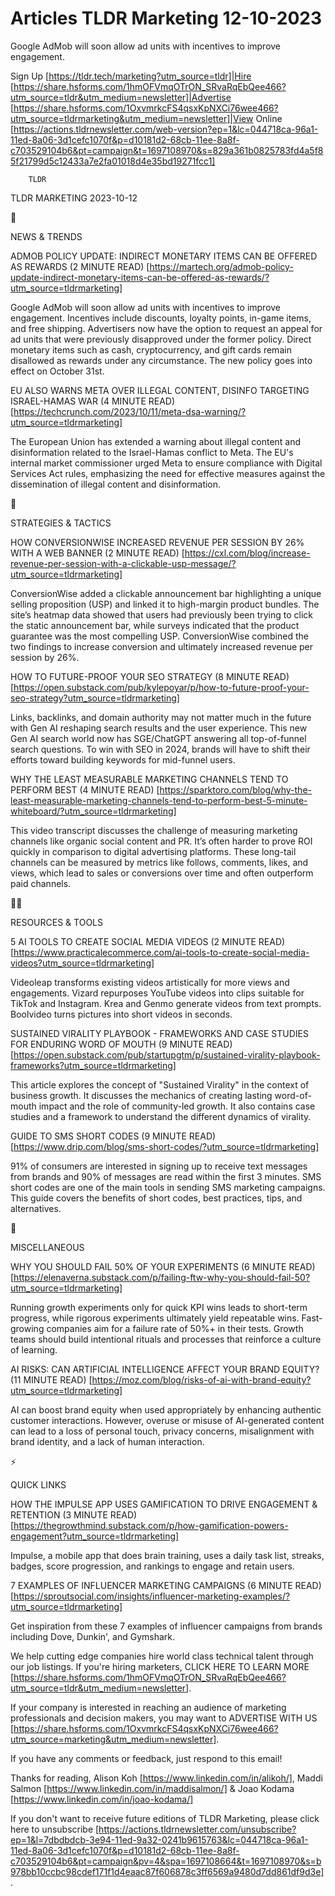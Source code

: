 # Articles TLDR Marketing 12-10-2023

Google AdMob will soon allow ad units with incentives to improve
engagement.  

Sign Up [https://tldr.tech/marketing?utm_source=tldr]|Hire
[https://share.hsforms.com/1hmOFVmqOTrON_SRvaRqEbQee466?utm_source=tldr&utm_medium=newsletter]|Advertise
[https://share.hsforms.com/1OxvmrkcFS4qsxKpNXCi76wee466?utm_source=tldrmarketing&utm_medium=newsletter]|View
Online
[https://actions.tldrnewsletter.com/web-version?ep=1&lc=044718ca-96a1-11ed-8a06-3d1cefc1070f&p=d10181d2-68cb-11ee-8a8f-c703529104b6&pt=campaign&t=1697108970&s=829a361b0825783fd4a5f85f21799d5c12433a7e2fa01018d4e35bd19271fcc1]


		TLDR 

TLDR MARKETING 2023-10-12

📱 

NEWS & TRENDS

ADMOB POLICY UPDATE: INDIRECT MONETARY ITEMS CAN BE OFFERED AS REWARDS
(2 MINUTE READ)
[https://martech.org/admob-policy-update-indirect-monetary-items-can-be-offered-as-rewards/?utm_source=tldrmarketing]

Google AdMob will soon allow ad units with incentives to improve
engagement. Incentives include discounts, loyalty points, in-game
items, and free shipping. Advertisers now have the option to request
an appeal for ad units that were previously disapproved under the
former policy. Direct monetary items such as cash, cryptocurrency, and
gift cards remain disallowed as rewards under any circumstance. The
new policy goes into effect on October 31st. 

EU ALSO WARNS META OVER ILLEGAL CONTENT, DISINFO TARGETING
ISRAEL-HAMAS WAR (4 MINUTE READ)
[https://techcrunch.com/2023/10/11/meta-dsa-warning/?utm_source=tldrmarketing]

The European Union has extended a warning about illegal content and
disinformation related to the Israel-Hamas conflict to Meta. The EU's
internal market commissioner urged Meta to ensure compliance with
Digital Services Act rules, emphasizing the need for effective
measures against the dissemination of illegal content and
disinformation. 

🚀 

STRATEGIES & TACTICS

HOW CONVERSIONWISE INCREASED REVENUE PER SESSION BY 26% WITH A WEB
BANNER (2 MINUTE READ)
[https://cxl.com/blog/increase-revenue-per-session-with-a-clickable-usp-message/?utm_source=tldrmarketing]

ConversionWise added a clickable announcement bar highlighting a
unique selling proposition (USP) and linked it to high-margin product
bundles. The site’s heatmap data showed that users had previously
been trying to click the static announcement bar, while surveys
indicated that the product guarantee was the most compelling USP.
ConversionWise combined the two findings to increase conversion and
ultimately increased revenue per session by 26%. 

HOW TO FUTURE-PROOF YOUR SEO STRATEGY (8 MINUTE READ)
[https://open.substack.com/pub/kylepoyar/p/how-to-future-proof-your-seo-strategy?utm_source=tldrmarketing]

Links, backlinks, and domain authority may not matter much in the
future with Gen AI reshaping search results and the user experience.
This new Gen AI search world now has SGE/ChatGPT answering all
top-of-funnel search questions. To win with SEO in 2024, brands will
have to shift their efforts toward building keywords for mid-funnel
users. 

WHY THE LEAST MEASURABLE MARKETING CHANNELS TEND TO PERFORM BEST (4
MINUTE READ)
[https://sparktoro.com/blog/why-the-least-measurable-marketing-channels-tend-to-perform-best-5-minute-whiteboard/?utm_source=tldrmarketing]

This video transcript discusses the challenge of measuring marketing
channels like organic social content and PR. It’s often harder to
prove ROI quickly in comparison to digital advertising platforms.
These long-tail channels can be measured by metrics like follows,
comments, likes, and views, which lead to sales or conversions over
time and often outperform paid channels. 

🧑‍💻 

RESOURCES & TOOLS

5 AI TOOLS TO CREATE SOCIAL MEDIA VIDEOS (2 MINUTE READ)
[https://www.practicalecommerce.com/ai-tools-to-create-social-media-videos?utm_source=tldrmarketing]

Videoleap transforms existing videos artistically for more views and
engagements. Vizard repurposes YouTube videos into clips suitable for
TikTok and Instagram. Krea and Genmo generate videos from text
prompts. Boolvideo turns pictures into short videos in seconds. 

SUSTAINED VIRALITY PLAYBOOK - FRAMEWORKS AND CASE STUDIES FOR ENDURING
WORD OF MOUTH (9 MINUTE READ)
[https://open.substack.com/pub/startupgtm/p/sustained-virality-playbook-frameworks?utm_source=tldrmarketing]

This article explores the concept of "Sustained Virality" in the
context of business growth. It discusses the mechanics of creating
lasting word-of-mouth impact and the role of community-led growth. It
also contains case studies and a framework to understand the different
dynamics of virality. 

GUIDE TO SMS SHORT CODES (9 MINUTE READ)
[https://www.drip.com/blog/sms-short-codes/?utm_source=tldrmarketing]

91% of consumers are interested in signing up to receive text messages
from brands and 90% of messages are read within the first 3 minutes.
SMS short codes are one of the main tools in sending SMS marketing
campaigns. This guide covers the benefits of short codes, best
practices, tips, and alternatives. 

🎁 

MISCELLANEOUS

WHY YOU SHOULD FAIL 50% OF YOUR EXPERIMENTS (6 MINUTE READ)
[https://elenaverna.substack.com/p/failing-ftw-why-you-should-fail-50?utm_source=tldrmarketing]

Running growth experiments only for quick KPI wins leads to short-term
progress, while rigorous experiments ultimately yield repeatable wins.
Fast-growing companies aim for a failure rate of 50%+ in their tests.
Growth teams should build intentional rituals and processes that
reinforce a culture of learning. 

AI RISKS: CAN ARTIFICIAL INTELLIGENCE AFFECT YOUR BRAND EQUITY? (11
MINUTE READ)
[https://moz.com/blog/risks-of-ai-with-brand-equity?utm_source=tldrmarketing]

AI can boost brand equity when used appropriately by enhancing
authentic customer interactions. However, overuse or misuse of
AI-generated content can lead to a loss of personal touch, privacy
concerns, misalignment with brand identity, and a lack of human
interaction. 

⚡ 

QUICK LINKS

HOW THE IMPULSE APP USES GAMIFICATION TO DRIVE ENGAGEMENT & RETENTION
(3 MINUTE READ)
[https://thegrowthmind.substack.com/p/how-gamification-powers-engagement?utm_source=tldrmarketing]

Impulse, a mobile app that does brain training, uses a daily task
list, streaks, badges, score progression, and rankings to engage and
retain users. 

7 EXAMPLES OF INFLUENCER MARKETING CAMPAIGNS (6 MINUTE READ)
[https://sproutsocial.com/insights/influencer-marketing-examples/?utm_source=tldrmarketing]

Get inspiration from these 7 examples of influencer campaigns from
brands including Dove, Dunkin', and Gymshark. 

 We help cutting edge companies hire world class technical talent
through our job listings. If you're hiring marketers, CLICK HERE TO
LEARN MORE
[https://share.hsforms.com/1hmOFVmqOTrON_SRvaRqEbQee466?utm_source=tldr&utm_medium=newsletter].


If your company is interested in reaching an audience of marketing
professionals and decision makers, you may want to ADVERTISE WITH US
[https://share.hsforms.com/1OxvmrkcFS4qsxKpNXCi76wee466?utm_source=marketing&utm_medium=newsletter].


If you have any comments or feedback, just respond to this email! 

Thanks for reading, 
Alison Koh [https://www.linkedin.com/in/alikoh/], Maddi Salmon
[https://www.linkedin.com/in/maddisalmon/] & Joao Kodama
[https://www.linkedin.com/in/joao-kodama/] 

If you don't want to receive future editions of TLDR Marketing,
please click here to unsubscribe
[https://actions.tldrnewsletter.com/unsubscribe?ep=1&l=7dbdbdcb-3e94-11ed-9a32-0241b9615763&lc=044718ca-96a1-11ed-8a06-3d1cefc1070f&p=d10181d2-68cb-11ee-8a8f-c703529104b6&pt=campaign&pv=4&spa=1697108664&t=1697108970&s=b978bb10ccbc98cdef171f1d4eaac87f606878c3ff6569a9480d7dd861df9d3e].